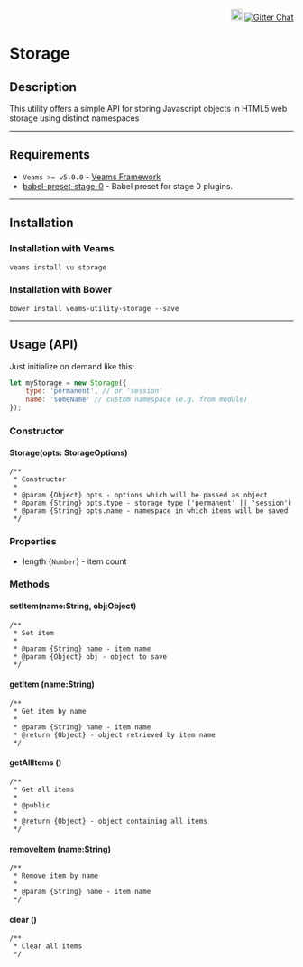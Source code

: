 <p align='right'>
    <a href='https://badge.fury.io/bo/veams-utility-storage'><img src='https://badge.fury.io/bo/veams-utility-storage.svg' alt='Bower version' height='20'></a>
    <a href='https://gitter.im/Sebastian-Fitzner/Veams?utm_source=badge&utm_medium=badge&utm_campaign=pr-badge'><img src='https://badges.gitter.im/Sebastian-Fitzner/Veams.svg' alt='Gitter Chat' /></a>
</p>

# Storage

## Description

This utility offers a simple API for storing Javascript objects in HTML5 web storage
using distinct namespaces

-----------

## Requirements
- `Veams >= v5.0.0` - [Veams Framework](https://github.com/Veams/veams)
- [babel-preset-stage-0](https://github.com/babel/babel/tree/master/packages/babel-preset-stage-0) - Babel preset for stage 0 plugins.

-----------

## Installation

### Installation with Veams

`veams install vu storage`

### Installation with Bower

`bower install veams-utility-storage --save`

-----------

## Usage (API)

Just initialize on demand like this:

``` js
let myStorage = new Storage({
	type: 'permanent', // or 'session'
	name: 'someName' // custom namespace (e.g. from module)
});
```

### Constructor

#### Storage(opts: StorageOptions)
	/**
	 * Constructor
	 *
	 * @param {Object} opts - options which will be passed as object
	 * @param {String} opts.type - storage type ('permanent' || 'session')
	 * @param {String} opts.name - namespace in which items will be saved
	 */
	 
	 
### Properties
- length {`Number`} - item count

### Methods

#### setItem(name:String, obj:Object)
	/**
	 * Set item
	 *
	 * @param {String} name - item name
	 * @param {Object} obj - object to save
	 */

#### getItem (name:String)
	/**
	 * Get item by name
	 *
	 * @param {String} name - item name
	 * @return {Object} - object retrieved by item name
	 */

#### getAllItems ()
	/**
	 * Get all items
	 *
	 * @public
	 *
	 * @return {Object} - object containing all items
	 */

#### removeItem (name:String)
	/**
	 * Remove item by name
	 *
	 * @param {String} name - item name
	 */

#### clear ()
	/**
	 * Clear all items
	 */